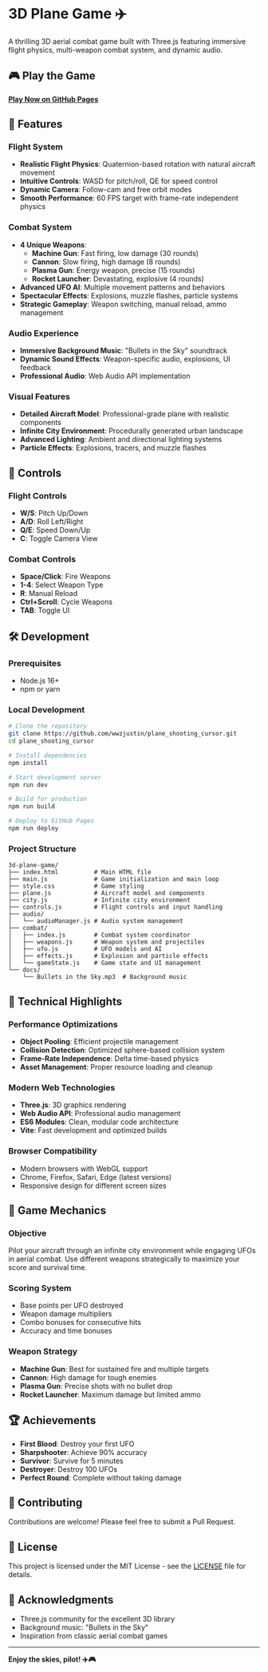 # 3D Plane Game ✈️

A thrilling 3D aerial combat game built with Three.js featuring immersive flight physics, multi-weapon combat system, and dynamic audio.

## 🎮 Play the Game

**[Play Now on GitHub Pages](https://wwzjustin.github.io/plane_shooting_cursor/)**

## 🚀 Features

### Flight System
- **Realistic Flight Physics**: Quaternion-based rotation with natural aircraft movement
- **Intuitive Controls**: WASD for pitch/roll, QE for speed control
- **Dynamic Camera**: Follow-cam and free orbit modes
- **Smooth Performance**: 60 FPS target with frame-rate independent physics

### Combat System
- **4 Unique Weapons**:
  - **Machine Gun**: Fast firing, low damage (30 rounds)
  - **Cannon**: Slow firing, high damage (8 rounds)
  - **Plasma Gun**: Energy weapon, precise (15 rounds)
  - **Rocket Launcher**: Devastating, explosive (4 rounds)
- **Advanced UFO AI**: Multiple movement patterns and behaviors
- **Spectacular Effects**: Explosions, muzzle flashes, particle systems
- **Strategic Gameplay**: Weapon switching, manual reload, ammo management

### Audio Experience
- **Immersive Background Music**: "Bullets in the Sky" soundtrack
- **Dynamic Sound Effects**: Weapon-specific audio, explosions, UI feedback
- **Professional Audio**: Web Audio API implementation

### Visual Features
- **Detailed Aircraft Model**: Professional-grade plane with realistic components
- **Infinite City Environment**: Procedurally generated urban landscape
- **Advanced Lighting**: Ambient and directional lighting systems
- **Particle Effects**: Explosions, tracers, and muzzle flashes

## 🎯 Controls

### Flight Controls
- **W/S**: Pitch Up/Down
- **A/D**: Roll Left/Right
- **Q/E**: Speed Down/Up
- **C**: Toggle Camera View

### Combat Controls
- **Space/Click**: Fire Weapons
- **1-4**: Select Weapon Type
- **R**: Manual Reload
- **Ctrl+Scroll**: Cycle Weapons
- **TAB**: Toggle UI

## 🛠️ Development

### Prerequisites
- Node.js 16+ 
- npm or yarn

### Local Development
```bash
# Clone the repository
git clone https://github.com/wwzjustin/plane_shooting_cursor.git
cd plane_shooting_cursor

# Install dependencies
npm install

# Start development server
npm run dev

# Build for production
npm run build

# Deploy to GitHub Pages
npm run deploy
```

### Project Structure
```
3d-plane-game/
├── index.html          # Main HTML file
├── main.js             # Game initialization and main loop
├── style.css           # Game styling
├── plane.js            # Aircraft model and components
├── city.js             # Infinite city environment
├── controls.js         # Flight controls and input handling
├── audio/
│   └── audioManager.js # Audio system management
├── combat/
│   ├── index.js        # Combat system coordinator
│   ├── weapons.js      # Weapon system and projectiles
│   ├── ufo.js          # UFO models and AI
│   ├── effects.js      # Explosion and particle effects
│   └── gameState.js    # Game state and UI management
└── docs/
    └── Bullets in the Sky.mp3  # Background music
```

## 🎨 Technical Highlights

### Performance Optimizations
- **Object Pooling**: Efficient projectile management
- **Collision Detection**: Optimized sphere-based collision system
- **Frame-Rate Independence**: Delta time-based physics
- **Asset Management**: Proper resource loading and cleanup

### Modern Web Technologies
- **Three.js**: 3D graphics rendering
- **Web Audio API**: Professional audio management
- **ES6 Modules**: Clean, modular code architecture
- **Vite**: Fast development and optimized builds

### Browser Compatibility
- Modern browsers with WebGL support
- Chrome, Firefox, Safari, Edge (latest versions)
- Responsive design for different screen sizes

## 📝 Game Mechanics

### Objective
Pilot your aircraft through an infinite city environment while engaging UFOs in aerial combat. Use different weapons strategically to maximize your score and survival time.

### Scoring System
- Base points per UFO destroyed
- Weapon damage multipliers
- Combo bonuses for consecutive hits
- Accuracy and time bonuses

### Weapon Strategy
- **Machine Gun**: Best for sustained fire and multiple targets
- **Cannon**: High damage for tough enemies
- **Plasma Gun**: Precise shots with no bullet drop
- **Rocket Launcher**: Maximum damage but limited ammo

## 🏆 Achievements
- **First Blood**: Destroy your first UFO
- **Sharpshooter**: Achieve 90% accuracy
- **Survivor**: Survive for 5 minutes
- **Destroyer**: Destroy 100 UFOs
- **Perfect Round**: Complete without taking damage

## 🤝 Contributing

Contributions are welcome! Please feel free to submit a Pull Request.

## 📄 License

This project is licensed under the MIT License - see the [LICENSE](LICENSE) file for details.

## 🙏 Acknowledgments

- Three.js community for the excellent 3D library
- Background music: "Bullets in the Sky"
- Inspiration from classic aerial combat games

---

**Enjoy the skies, pilot! ✈️🎮** 
